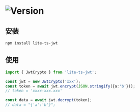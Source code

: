 # ![Version](https://img.shields.io/badge/version-1.0.0-green.svg)

## 安装
```
npm install lite-ts-jwt
```

## 使用
```typescript
import { JwtCrypto } from 'lite-ts-jwt';

const jwt = new JwtCrypto('xxx');
const token = await jwt.encrypt(JSON.stringify({a:'b'}));
// token = 'xxxx-xxx.xxx'

const data = await jwt.decrypt(token);
// data = "{'a':'b'}";
```
